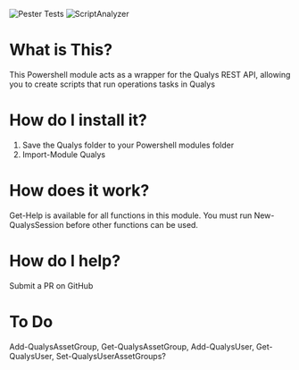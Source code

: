 ![Pester Tests](https://github.com/techservicesillinois/SecOps-Powershell-Qualys/workflows/Pester%20Tests/badge.svg)
![ScriptAnalyzer](https://github.com/techservicesillinois/SecOps-Powershell-Qualys/workflows/ScriptAnalyzer/badge.svg)

# What is This?
This Powershell module acts as a wrapper for the Qualys REST API, allowing you to create scripts that run operations tasks in Qualys
# How do I install it?
1.	Save the Qualys folder to your Powershell modules folder
2.	Import-Module Qualys
# How does it work?
Get-Help is available for all functions in this module.
You must run New-QualysSession before other functions can be used.
# How do I help?
Submit a PR on GitHub
# To Do
Add-QualysAssetGroup, Get-QualysAssetGroup, Add-QualysUser, Get-QualysUser, Set-QualysUserAssetGroups?